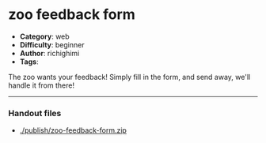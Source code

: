 zoo feedback form
======================

- **Category**: web
- **Difficulty**: beginner
- **Author**: richighimi
- **Tags**: 

The zoo wants your feedback! Simply fill in the form, and send away, we'll handle it from there!

---

### Handout files

- [./publish/zoo-feedback-form.zip](./publish/zoo-feedback-form.zip)
